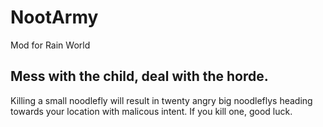 # NootArmy
Mod for Rain World

## Mess with the child, deal with the horde.
Killing a small noodlefly will result in twenty angry big noodleflys heading towards your location with malicous intent. If you kill one, good luck.

